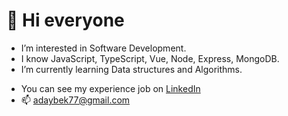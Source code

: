 # 👋 Hi everyone
- I’m interested in Software Development.
- I know JavaScript, TypeScript, Vue, Node, Express, MongoDB.
- I’m currently learning Data structures and Algorithms.
<!-- - 💞️ I’m looking to collaborate on ... -->
- You can see my experience job on [LinkedIn](https://www.linkedin.com/in/aday-kagazbek-538a8b1b6/)
- 📫 adaybek77@gmail.com

<!---
adayke/adayke is a ✨ special ✨ repository because its `README.md` (this file) appears on your GitHub profile.
You can click the Preview link to take a look at your changes.
--->
